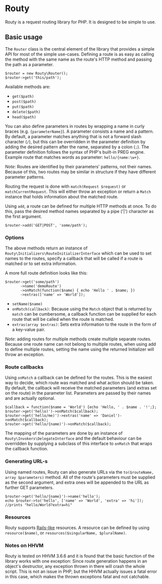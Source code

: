 Routy
=============

Routy is a request routing library for PHP. It is designed to be simple to use.

Basic usage
-----------

The `Router` class is the central element of the library that provides a simple API for most of the simple use-cases.
Defining a route is as easy as calling the method with the same name as the route's HTTP method and passing the path as a parameter.

    $router = new Routy\Router();
    $router->get('this/path');

Available methods are:

 * `get($path)`
 * `post($path)`
 * `put($path)`
 * `delete($path)`
 * `head($path)`

You can also define parameters in routes by wrapping a name in curly braces (e.g. `{parameterName}`).
A parameter consists a name and a pattern. By default, a parameter matches anything that is not a forward slash character (`/`),
but this can be overridden in the parameter definition by adding the desired pattern after the name, separated by a colon (`;`). The parameter definition follows the syntax of PHP's built-in PREG engine.
Example route that matches words as parameter: `hello/{name:\w+}`.

*Note*: Routes are identified by their parameters' patterns, not their names. Because of this, two routes may be similar in structure if they have different parameter patterns.

Routing the request is done with `match(Request $request)` or `matchCurrentRequest`. This will either throw an exception or return a `Match` instance that holds information about the matched route.

Using `add`, a route can be defined for multiple HTTP methods at once. To do this, pass the desired method names separated by a pipe ('|') character as the first argument.

    $router->add('GET|POST', 'some/path');

### Options

The above methods return an instance of `Routy\Initializers\RouteInitializerInterface` which can be used to set names
to the routes, specify a callback that will be called if a route is matched or to set extra information.

A more full route definition looks like this:

    $router->get('some/path')
           ->name('demoRoute')
           ->onMatch(function($name) { echo 'Hello ' . $name; })
           ->extras(['name' => 'World']);

 * `setName($name)`
 * `onMatch(callback)`: Because using the `Match` object that is returned by `match` can be cumbersome, a callback function can be supplied for each route that will be called when the route is matched.
 * `extras(array $extras)`: Sets extra information to the route in the form of a key-value pair.

*Note*: adding routes for multiple methods create multiple separate routes. Because one route name can not belong to multiple routes,
when using add to define multiple routes, setting the name using the returned Initializer will throw an exception.

### Route callbacks

Using `onMatch` a callback can be defined for the routes. This is the easiest way to decide, which route was matched and what action should be taken.
By default, the callback will receive the matched parameters (and extras set on the route) in the parameter list. Parameters are passed by their names and are actually optional.

    $callback = function($name = 'World') {echo 'Hello, ' . $name . '!';};
    $router->get('hello)')->onMatch($callback);
    $router->get('hello/me)')->extras('name' => 'Daniel')->onMatch($callback);
    $router->get('hello/{name)')->onMatch($callback);

The mapping of the parameters are done by an instance of `Routy\Invokers\DelegateInterface` and the default
behaviour can be overridden by supplying a subclass of this interface to `onMatch` that wraps the callback function.

### Generating URL-s

Using named routes, Routy can also generate URLs via the `to($routeName, array $parameters)` method. All of the route's parameters
must be supplied as the second argument, and extra ones will be appended to the URL as further GET parameters.

    $router->get('hello/{name}')->name('hello');
    echo $router->to('hello', ['name' => 'World', 'extra' => 'hi']); //prints "hello/World?extra=hi"

### Resources

Routy supports [Rails-like](http://guides.rubyonrails.org/routing.html#resource-routing-the-rails-default) resources.
A resource can be defined by using `resource($name)`, or `resources($singularName, $pluralName)`.

### Notes on HHVM

Routy is tested on HHVM 3.6.6 and it is found that the basic function of the library works with one exception:
Since route generation happens in an object's destructor, any exception thrown in there will crash the whole script.
This is not an issue in PHP, but the HHVM actually issues a fatal error in this case, which makes the thrown exceptions
fatal and not catchable.